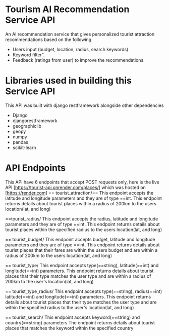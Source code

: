 # Tourism AI Recommendation Service API

An AI recommendation service that gives personalized tourist attraction recommendations based on the following

- Users input (budget, location, radius, search keywords)
- Keyword filter”.
- Feedback (ratings from user) to improve the recommendations.

# Libraries used in building this Service API

This API was built with django restframework alongside other dependencies

- Django
- djangorestframework
- geographiclib
- geopy
- numpy
- pandas
- scikit-learn

# API Endpoints

This API have 6 endpoints that accept POST requests only, here is the live API [https://tourist-api.onrender.com/places/] which was hosted on [https://render.com]
== tourist_attraction/==
This endpoint accepts the latitude and longitude parameters and they are of type ==int.
This endpoint returns details about tourist places within a radius of 200km to the users location(lat, and long)

==tourist_radius/
This endpoint accepts the radius, latitude and longitude parameters and they are of type ==int.
This endpoint returns details about tourist places within the specified radius to the users location(lat, and long)

== tourist_budget/
This endpoint accepts budget, latitude and longitude parameters and they are of type ==int.
This endpoint returns details about tourist places that their fares are within the users budget and are within a radius of 200km to the users location(lat, and long)

== tourist_type/
This endpoint accepts type(==string), latitude(==int) and longitude(==int) parameters.
This endpoint returns details about tourist places that their type matches the user type and are within a radius of 200km to the user's location(lat, and long)

== tourist_type_radius/
This endpoint accepts type(==string), radius(==int) latitude(==int) and longitude(==int) parameters.
This endpoint returns details about tourist places that their type matches the user type and are within the specified radius to the user's location(lat, and long)

== tourist_search/
This endpoint accepts keyword(==string) and country(==string) parameters
The endpoint returns details about tourist places that matches the keyword within the specified country

